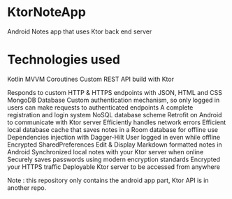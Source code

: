 # KtorNoteApp
Android Notes app that uses Ktor back end server

# Technologies used
Kotlin 
MVVM
Coroutines
Custom REST API build with Ktor

Responds to custom HTTP & HTTPS endpoints with JSON, HTML and CSS
MongoDB Database
Custom authentication mechanism, so only logged in users can make requests to authenticated endpoints
A complete registration and login system
NoSQL database scheme
Retrofit on Android to communicate with Ktor server
Efficiently handles network errors
Efficient local database cache that saves notes in a Room database for offline use
Dependencies injection with Dagger-Hilt
User logged in even while offline
Encrypted SharedPreferences
Edit & Display Markdown formatted notes in Android
Synchronized local notes with your Ktor server when online
Securely saves passwords using modern encryption standards
Encrypted your HTTPS traffic
Deployable Ktor server to be accessed from anywhere

Note : this repository only contains the android app part, Ktor API is in another repo.
